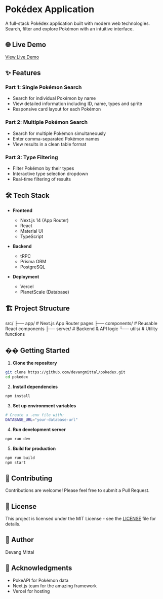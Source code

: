 # Pokédex Application

A full-stack Pokédex application built with modern web technologies. Search, filter and explore Pokémon with an intuitive interface.

## 🌐 Live Demo

[View Live Demo](https://pokedex-mu-tan.vercel.app/part1)

## ✨ Features

### Part 1: Single Pokémon Search
- Search for individual Pokémon by name
- View detailed information including ID, name, types and sprite
- Responsive card layout for each Pokémon

### Part 2: Multiple Pokémon Search  
- Search for multiple Pokémon simultaneously
- Enter comma-separated Pokémon names
- View results in a clean table format

### Part 3: Type Filtering
- Filter Pokémon by their types
- Interactive type selection dropdown
- Real-time filtering of results

## 🛠️ Tech Stack

- **Frontend**
  - Next.js 14 (App Router)
  - React
  - Material UI
  - TypeScript

- **Backend**
  - tRPC
  - Prisma ORM
  - PostgreSQL

- **Deployment**
  - Vercel
  - PlanetScale (Database)

## 🏗️ Project Structure

src/
├── app/ # Next.js App Router pages
├── components/ # Reusable React components
├── server/ # Backend & API logic
└── utils/ # Utility functions

## �� Getting Started

1. **Clone the repository**
```bash
git clone https://github.com/devangmittal/pokedex.git
cd pokedex
```

2. **Install dependencies**
```bash
npm install
```

3. **Set up environment variables**
```bash
# Create a .env file with:
DATABASE_URL="your-database-url"
```

4. **Run development server**
```bash
npm run dev
```

5. **Build for production**
```bash
npm run build
npm start
```


## 🤝 Contributing

Contributions are welcome! Please feel free to submit a Pull Request.

## 📄 License

This project is licensed under the MIT License - see the [LICENSE](LICENSE) file for details.

## 👤 Author

Devang Mittal

## 🙏 Acknowledgments

- PokeAPI for Pokémon data
- Next.js team for the amazing framework
- Vercel for hosting